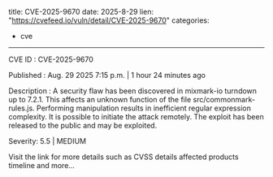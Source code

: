  
title: CVE-2025-9670
date: 2025-8-29
lien: "https://cvefeed.io/vuln/detail/CVE-2025-9670"
categories:
  - cve
---

CVE ID : CVE-2025-9670

Published :  Aug. 29
2025
7:15 p.m. | 1 hour
24 minutes ago

Description : A security flaw has been discovered in mixmark-io turndown up to 7.2.1. This affects an unknown function of the file src/commonmark-rules.js. Performing manipulation results in inefficient regular expression complexity. It is possible to initiate the attack remotely. The exploit has been released to the public and may be exploited.

Severity: 5.5 | MEDIUM

Visit the link for more details
such as CVSS details
affected products
timeline
and more...
